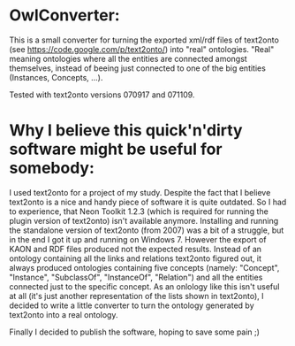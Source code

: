 OwlConverter:
============

This is a small converter for turning the exported xml/rdf files of text2onto
(see https://code.google.com/p/text2onto/) into "real" ontologies.
"Real" meaning ontologies where all the entities are connected amongst themselves,
instead of beeing just connected to one of the big entities (Instances, Concepts, ...).

Tested with text2onto versions 070917 and 071109.


Why I believe this quick'n'dirty software might be useful for somebody:
=======================================================================

I used text2onto for a project of my study.
Despite the fact that I believe text2onto is a nice and handy piece of software it is quite outdated.
So I had to experience, that Neon Toolkit 1.2.3 (which is required for running the plugin version of text2onto) isn't available anymore.
Installing and running the standalone version of text2onto (from 2007) was a bit of a struggle, but in the end I got it up and running on Windows 7. However the export of KAON and RDF files produced not the expected results. Instead of an ontology containing all the links and relations text2onto figured out, it always produced ontologies containing five concepts (namely: "Concept", "Instance", "SubclassOf", "InstanceOf", "Relation") and all the entities connected just to the specific concept. As an onlology like this isn't useful at all (it's just another representation of the lists shown in text2onto), I decided to write a little converter to turn the ontology generated by text2onto into a real ontology.

Finally I decided to publish the software, hoping to save some pain ;)
